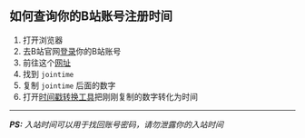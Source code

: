 ## 如何查询你的B站账号注册时间
1. 打开浏览器
2. 去B站官网[登录](https://passport.bilibili.com/login)你的B站账号
3. 前往这个[网址](https://member.bilibili.com/x2/creative/h5/calendar/event?ts=0)
4. 找到 `jointime`
5. 复制 `jointime` 后面的数字
6. 打开[时间戳转换工具](http://unix.xyztool.tk/)把刚刚复制的数字转化为时间

---

___PS:__ 入站时间可以用于找回账号密码，请勿泄露你的入站时间_
